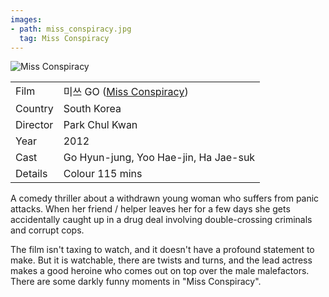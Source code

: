 ```yaml
---
images:
- path: miss_conspiracy.jpg
  tag: Miss Conspiracy
---
```

![Miss Conspiracy](miss_conspiracy.jpg)

| | |
|-|-|
Film|&#48120;&#50416; GO ([Miss Conspiracy](https://www.imdb.com/title/tt2384794/))
Country|South Korea
Director|Park Chul Kwan
Year|2012
Cast|Go Hyun-jung, Yoo Hae-jin, Ha Jae-suk
Details|Colour 115 mins

A comedy thriller about a withdrawn young woman who suffers
from panic attacks.  When her friend / helper leaves her for a few days
she gets accidentally caught up in a drug deal involving double-crossing
criminals and corrupt cops.

The film isn't taxing to watch, and it doesn't have a profound statement to
make.  But it is watchable, there are twists and turns, and the lead actress
makes a good heroine who comes out on top over the male malefactors.  There
are some darkly funny moments in "Miss Conspiracy".
